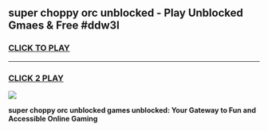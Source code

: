
## super choppy orc unblocked - Play Unblocked Gmaes & Free #ddw3l
<h3>
<a href="https://news.freeplayer.one?title=super_choppy_orc_unblocked&ref=24F">CLICK TO PLAY</a></h3>
<hr>

<h3>
<a href="https://news.freeplayer.one?title=super_choppy_orc_unblocked&ref=24F">CLICK 2 PLAY</a>
  
</h3>

<a href="https://news.freeplayer.one?title=super_choppy_orc_unblocked&ref=24F/"><img src="https://clearcache.store/games.png"></a>


**super choppy orc unblocked games unblocked: Your Gateway to Fun and Accessible Online Gaming**
